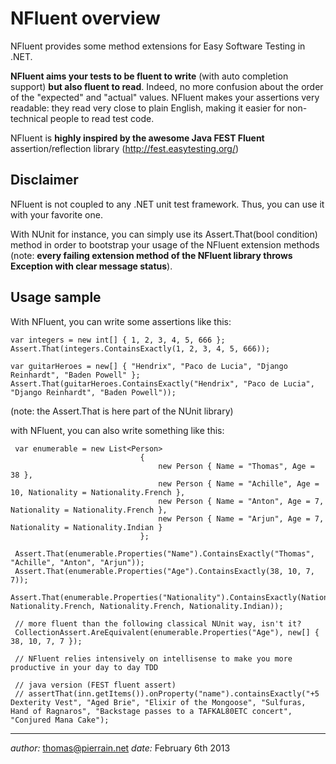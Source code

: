 NFluent overview
==============

NFluent provides some method extensions for Easy Software Testing in .NET. 

__NFluent aims your tests to be fluent to write__ (with auto completion support) __but also fluent to read__. 
Indeed, no more confusion about the order of the "expected" and "actual" values. NFluent makes your assertions very readable: they read very close to plain English, making it easier for non-technical people to read test code.

NFluent is __highly inspired by the awesome Java FEST Fluent__ assertion/reflection library (http://fest.easytesting.org/)



Disclaimer
----------
NFluent is not coupled to any .NET unit test framework. Thus, you can use it with your favorite one.

With NUnit for instance, you can simply use its Assert.That(bool condition) method in order to bootstrap your usage of the NFluent extension methods 
(note: __every failing extension method of the NFluent library throws Exception with clear message status__).



Usage sample
------------

With NFluent, you can write some assertions like this:
	
	var integers = new int[] { 1, 2, 3, 4, 5, 666 };
    Assert.That(integers.ContainsExactly(1, 2, 3, 4, 5, 666));

	var guitarHeroes = new[] { "Hendrix", "Paco de Lucia", "Django Reinhardt", "Baden Powell" };
    Assert.That(guitarHeroes.ContainsExactly("Hendrix", "Paco de Lucia", "Django Reinhardt", "Baden Powell"));

(note: the Assert.That is here part of the NUnit library)

with NFluent, you can also write something like this:

	 var enumerable = new List<Person>
                                 {
                                     new Person { Name = "Thomas", Age = 38 },
                                     new Person { Name = "Achille", Age = 10, Nationality = Nationality.French },
                                     new Person { Name = "Anton", Age = 7, Nationality = Nationality.French },
                                     new Person { Name = "Arjun", Age = 7, Nationality = Nationality.Indian }
                                 };

     Assert.That(enumerable.Properties("Name").ContainsExactly("Thomas", "Achille", "Anton", "Arjun"));
     Assert.That(enumerable.Properties("Age").ContainsExactly(38, 10, 7, 7));
     Assert.That(enumerable.Properties("Nationality").ContainsExactly(Nationality.Unknown, Nationality.French, Nationality.French, Nationality.Indian));

	 // more fluent than the following classical NUnit way, isn't it? 
     CollectionAssert.AreEquivalent(enumerable.Properties("Age"), new[] { 38, 10, 7, 7 });

     // NFluent relies intensively on intellisense to make you more productive in your day to day TDD

     // java version (FEST fluent assert)
     // assertThat(inn.getItems()).onProperty("name").containsExactly("+5 Dexterity Vest", "Aged Brie", "Elixir of the Mongoose", "Sulfuras, Hand of Ragnaros", "Backstage passes to a TAFKAL80ETC concert", "Conjured Mana Cake");
        

- - -

*author:* thomas@pierrain.net
*date:* February 6th 2013
